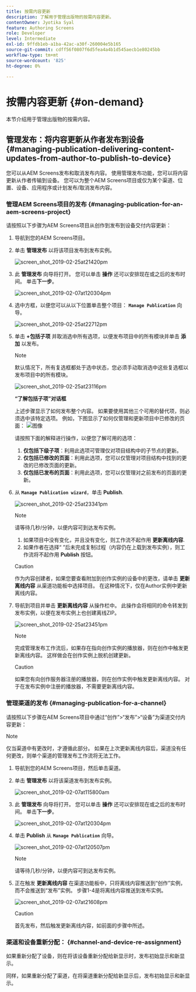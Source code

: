 ```yaml
---
title: 按需内容更新
description: 了解用于管理出版物的按需内容更新。
contentOwner: Jyotika Syal
feature: Authoring Screens
role: Developer
level: Intermediate
exl-id: 9ffdb1eb-a1ba-42ac-a30f-260004e5b165
source-git-commit: cdff56f0807f6d5fea4a4b1d545aecb1e80245bb
workflow-type: tm+mt
source-wordcount: '825'
ht-degree: 0%

---
```


# 按需内容更新 {#on-demand}

本节介绍用于管理出版物的按需内容。

## 管理发布：将内容更新从作者发布到设备 {#managing-publication-delivering-content-updates-from-author-to-publish-to-device}

您可以从AEM Screens发布和取消发布内容。 使用管理发布功能，您可以将内容更新从作者传输到设备。 您可以为整个AEM Screens项目或仅为某个渠道、位置、设备、应用程序或计划发布/取消发布内容。

### 管理AEM Screens项目的发布 {#managing-publication-for-an-aem-screens-project}

请按照以下步骤为AEM Screens项目从创作到发布到设备交付内容更新：

1. 导航到您的AEM Screens项目。
1. 单击 **管理发布** 以将该项目发布到发布实例。

   ![screen_shot_2019-02-25at21420pm](assets/screen_shot_2019-02-25at21420pm.png)

1. 此 **管理发布** 向导将打开。 您可以单击 **操作** 还可以安排现在或之后的发布时间。 单击&#x200B;**下一步**。

   ![screen_shot_2019-02-07at120304pm](assets/screen_shot_2019-02-07at120304pm.png)

1. 选中方框，以便您可以从以下位置单击整个项目： **`Manage Publication`** 向导。

   ![screen_shot_2019-02-25at22712pm](assets/screen_shot_2019-02-25at22712pm.png)

1. 单击 **+包括子项** 并取消选中所有选项，以便发布项目中的所有模块并单击 **添加** 以发布。

   >[!NOTE]
   >
   >默认情况下，所有复选框都处于选中状态，您必须手动取消选中这些复选框以发布项目中的所有模块。

   ![screen_shot_2019-02-25at23116pm](assets/screen_shot_2019-02-25at23116pm.png)

   **“了解包括子项”对话框**

   上述步骤显示了如何发布整个内容。 如果要使用其他三个可用的替代项，则必须选中该特定选项。
例如，下图显示了如何仅管理和更新项目中已修改的页面：
   ![图像](assets/author-publish-manage.png)

   请按照下面的解释进行操作，以便您了解可用的选项：

   1. **仅包括下级子项**：利用此选项可管理仅对项目结构中的子节点的更新。
   1. **仅包括已修改的页面**：利用此选项，您可以仅管理对项目结构中找到的更改的已修改页面的更新。
   1. **仅包括已发布的页面**：利用此选项，您可以仅管理对之前发布的页面的更新。


1. 从 **`Manage Publication wizard`**，单击 **Publish**.

   ![screen_shot_2019-02-25at23341pm](assets/screen_shot_2019-02-25at23341pm.png)

   >[!NOTE]
   >
   >请等待几秒/分钟，以便内容可到达发布实例。
   >
   >
   >    1. 如果项目中没有变化，并且没有变化，则工作流不起作用 **更新离线内容**.
   >    1. 如果作者在选择“ ”后未完成复制过程（内容仍在上载到发布实例），则工作流将不起作用 **Publish** 按钮。

   >[!CAUTION]
   >作为内容创建者，如果您要查看附加到创作实例的设备中的更改，请单击 **更新离线内容** 从渠道功能板中选择项目。 在这种情况下，仅在Author实例中更新离线内容。

1. 导航到项目并单击 **更新离线内容** 从操作栏中。 此操作会将相同的命令转发到发布实例，以便在发布实例上也创建离线ZIP。

   ![screen_shot_2019-02-25at23451pm](assets/screen_shot_2019-02-25at23451pm.png)


   >[!NOTE]
   >
   >完成管理发布工作流后，如果存在指向创作实例的播放器，则在创作中触发更新离线内容。 这样做会在创作实例上脱机创建更新。

   >[!CAUTION]
   >
   >如果您有向创作服务器注册的播放器，则在创作实例中触发更新离线内容。 对于在发布实例中注册的播放器，不需要更新离线内容。

### 管理渠道的发布 {#managing-publication-for-a-channel}

请按照以下步骤在AEM Screens项目中通过“创作”>“发布”>“设备”为渠道交付内容更新：

>[!NOTE]
>
>仅当渠道中有更改时，才遵循此部分。 如果在上次更新离线内容后，渠道没有任何更改，则单个渠道的管理发布工作流将无法工作。

1. 导航到您的AEM Screens项目，然后单击渠道。
1. 单击 **管理发布** 以将该渠道发布到发布实例。

   ![screen_shot_2019-02-07at115800am](assets/screen_shot_2019-02-07at115800am.png)

1. 此 **管理发布** 向导将打开。 您可以单击 **操作** 还可以安排现在或之后的发布时间。 单击&#x200B;**下一步**。

   ![screen_shot_2019-02-07at120304pm](assets/screen_shot_2019-02-07at120304pm.png)

1. 单击 **Publish** 从 **`Manage Publication`** 向导。

   ![screen_shot_2019-02-07at120507pm](assets/screen_shot_2019-02-07at120507pm.png)

   >[!NOTE]
   >
   >请等待几秒/分钟，以便内容可到达发布实例。

1. 正在触发 **更新离线内容** 在渠道功能板中，只将离线内容推送到“创作”实例，而不会推送到“发布”实例。 步骤1-4是将离线内容推送到发布实例。

   ![screen_shot_2019-02-07at21608pm](assets/screen_shot_2019-02-07at21608pm.png)

   >[!CAUTION]
   >
   >首先发布，然后触发更新离线内容，如前面的步骤中所述。

### 渠道和设备重新分配： {#channel-and-device-re-assignment}

如果重新分配了设备，则在将该设备重新分配给新显示时，发布初始显示和新显示。

同样，如果重新分配了渠道，在将渠道重新分配给新显示后，发布初始显示和新显示。
